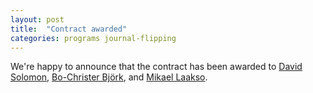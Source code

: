 ```yaml
---
layout: post
title:  "Contract awarded"
categories: programs journal-flipping
---
```


We're happy to announce that the contract has been awarded to [David Solomon](mailto:dsolomon@msu.edu), [Bo-Christer Björk](https://scholar.google.com/citations?hl=en&user=ffnrfgQAAAAJ), and [Mikael Laakso](http://hanken.halvi.helsinki.fi/portal/en/persons/mikael-laakso(def0e34b-fa17-4edc-b66f-6e0de2c15b3b).html). 
